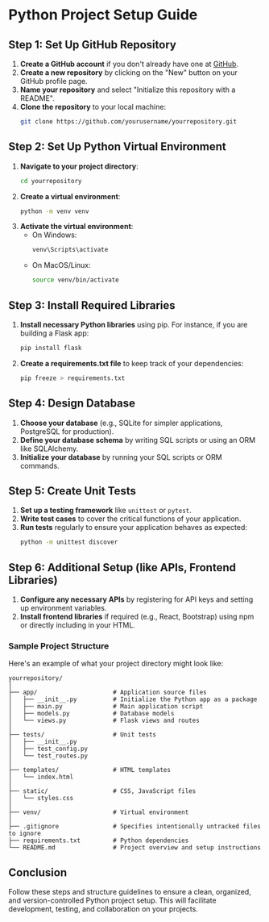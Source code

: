 # Python Project Setup Guide

## Step 1: Set Up GitHub Repository
1. **Create a GitHub account** if you don't already have one at [GitHub](https://github.com/).
2. **Create a new repository** by clicking on the "New" button on your GitHub profile page.
3. **Name your repository** and select "Initialize this repository with a README".
4. **Clone the repository** to your local machine:
   ```bash
   git clone https://github.com/yourusername/yourrepository.git
   ```

## Step 2: Set Up Python Virtual Environment
1. **Navigate to your project directory**:
   ```bash
   cd yourrepository
   ```
2. **Create a virtual environment**:
   ```bash
   python -m venv venv
   ```
3. **Activate the virtual environment**:
   - On Windows:
     ```bash
     venv\Scripts\activate
     ```
   - On MacOS/Linux:
     ```bash
     source venv/bin/activate
     ```

## Step 3: Install Required Libraries
1. **Install necessary Python libraries** using pip. For instance, if you are building a Flask app:
   ```bash
   pip install flask
   ```
2. **Create a requirements.txt file** to keep track of your dependencies:
   ```bash
   pip freeze > requirements.txt
   ```

## Step 4: Design Database
1. **Choose your database** (e.g., SQLite for simpler applications, PostgreSQL for production).
2. **Define your database schema** by writing SQL scripts or using an ORM like SQLAlchemy.
3. **Initialize your database** by running your SQL scripts or ORM commands.

## Step 5: Create Unit Tests
1. **Set up a testing framework** like `unittest` or `pytest`.
2. **Write test cases** to cover the critical functions of your application.
3. **Run tests** regularly to ensure your application behaves as expected:
   ```bash
   python -m unittest discover
   ```

## Step 6: Additional Setup (like APIs, Frontend Libraries)
1. **Configure any necessary APIs** by registering for API keys and setting up environment variables.
2. **Install frontend libraries** if required (e.g., React, Bootstrap) using npm or directly including in your HTML.

### Sample Project Structure
Here's an example of what your project directory might look like:
```
yourrepository/
│
├── app/                     # Application source files
│   ├── __init__.py          # Initialize the Python app as a package
│   ├── main.py              # Main application script
│   ├── models.py            # Database models
│   └── views.py             # Flask views and routes
│
├── tests/                   # Unit tests
│   ├── __init__.py
│   ├── test_config.py
│   └── test_routes.py
│
├── templates/               # HTML templates
│   └── index.html
│
├── static/                  # CSS, JavaScript files
│   └── styles.css
│
├── venv/                    # Virtual environment
│
├── .gitignore               # Specifies intentionally untracked files to ignore
├── requirements.txt         # Python dependencies
└── README.md                # Project overview and setup instructions
```

## Conclusion
Follow these steps and structure guidelines to ensure a clean, organized, and version-controlled Python project setup. This will facilitate development, testing, and collaboration on your projects.
